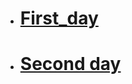 - # [First_day](https://gumirus.github.io/marathon_5_days-5_projects/)
- # [Second day](https://gumirus.github.io/Second-day/)
